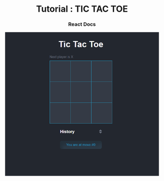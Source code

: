 <h1 align="center">Tutorial : TIC TAC TOE</h1>
<h3 align="center">React Docs</h3>
<p align="center">
  <img src="https://raw.githubusercontent.com/JordiiVidal/tic-tac-toe/main/public/screenshot.PNG">
</p>

